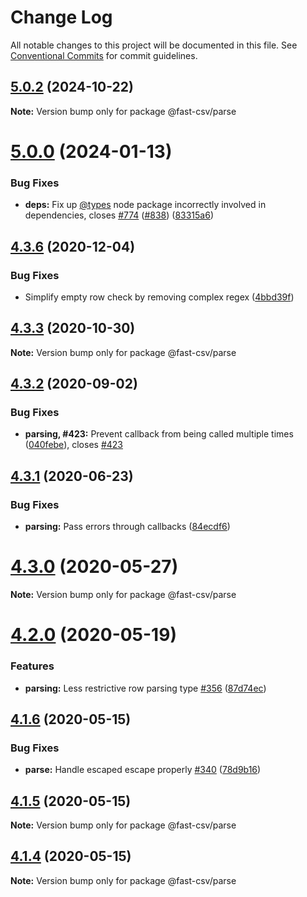 # Change Log

All notable changes to this project will be documented in this file.
See [Conventional Commits](https://conventionalcommits.org) for commit guidelines.

## [5.0.2](https://github.com/C2FO/fast-csv/compare/v5.0.1...v5.0.2) (2024-10-22)

**Note:** Version bump only for package @fast-csv/parse

# [5.0.0](https://github.com/C2FO/fast-csv/compare/v4.3.6...v5.0.0) (2024-01-13)

### Bug Fixes

-   **deps:** Fix up [@types](https://github.com/types) node package incorrectly involved in dependencies, closes [#774](https://github.com/C2FO/fast-csv/issues/774) ([#838](https://github.com/C2FO/fast-csv/issues/838)) ([83315a6](https://github.com/C2FO/fast-csv/commit/83315a6b5dea3bf1a355ca50527cfe05e2e1fe37))

## [4.3.6](https://github.com/C2FO/fast-csv/compare/v4.3.5...v4.3.6) (2020-12-04)

### Bug Fixes

-   Simplify empty row check by removing complex regex ([4bbd39f](https://github.com/C2FO/fast-csv/commit/4bbd39f26a8cd7382151ab4f5fb102234b2f829e))

## [4.3.3](https://github.com/C2FO/fast-csv/compare/v4.3.2...v4.3.3) (2020-10-30)

**Note:** Version bump only for package @fast-csv/parse

## [4.3.2](https://github.com/C2FO/fast-csv/compare/v4.3.1...v4.3.2) (2020-09-02)

### Bug Fixes

-   **parsing, #423:** Prevent callback from being called multiple times ([040febe](https://github.com/C2FO/fast-csv/commit/040febe17f5fe763a00f45b1d83c5acd47bbbe0b)), closes [#423](https://github.com/C2FO/fast-csv/issues/423)

## [4.3.1](https://github.com/C2FO/fast-csv/compare/v4.3.0...v4.3.1) (2020-06-23)

### Bug Fixes

-   **parsing:** Pass errors through callbacks ([84ecdf6](https://github.com/C2FO/fast-csv/commit/84ecdf6ed18b15d68b4ed3e2bfec7eb41b438ad8))

# [4.3.0](https://github.com/C2FO/fast-csv/compare/v4.2.0...v4.3.0) (2020-05-27)

**Note:** Version bump only for package @fast-csv/parse

# [4.2.0](https://github.com/C2FO/fast-csv/compare/v4.1.6...v4.2.0) (2020-05-19)

### Features

-   **parsing:** Less restrictive row parsing type [#356](https://github.com/C2FO/fast-csv/issues/356) ([87d74ec](https://github.com/C2FO/fast-csv/commit/87d74ecd2cb16f3700b1942ebbbec221afe38790))

## [4.1.6](https://github.com/C2FO/fast-csv/compare/v4.1.5...v4.1.6) (2020-05-15)

### Bug Fixes

-   **parse:** Handle escaped escape properly [#340](https://github.com/C2FO/fast-csv/issues/340) ([78d9b16](https://github.com/C2FO/fast-csv/commit/78d9b160152ee399f31086cc6b5f66a7ca7f9e24))

## [4.1.5](https://github.com/C2FO/fast-csv/compare/v4.1.4...v4.1.5) (2020-05-15)

**Note:** Version bump only for package @fast-csv/parse

## [4.1.4](https://github.com/C2FO/fast-csv/compare/v4.1.3...v4.1.4) (2020-05-15)

**Note:** Version bump only for package @fast-csv/parse
